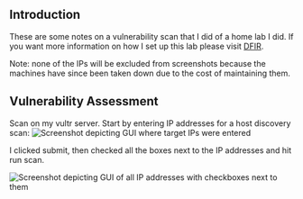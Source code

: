 ## Introduction
These are some notes on a vulnerability scan that I did of a home lab I did. 
If you want more information on how I set up this lab please visit [DFIR](https://github.com/20austna/MyCyberProjects/tree/main/DFIR).

Note: none of the IPs will be excluded from screenshots because the machines have since been taken down due to the cost of maintaining them.

## Vulnerability Assessment 

Scan on my vultr server. Start by entering IP addresses for a host discovery scan: 
![Screenshot depicting GUI where target IPs were entered]()

I clicked submit, then checked all the boxes next to the IP addresses and hit run scan. 

![Screenshot depicting GUI of all IP addresses with checkboxes next to them]()
